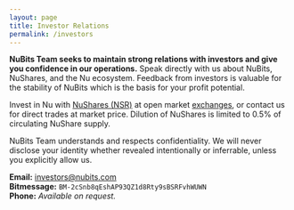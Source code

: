 ```yaml
---
layout: page
title: Investor Relations
permalink: /investors
---
```

**NuBits Team seeks to maintain strong relations with investors and give you confidence in our operations.** Speak directly with us about NuBits, NuShares, and the Nu ecosystem. Feedback from investors is valuable for the stability of NuBits which is the basis for your profit potential.

Invest in Nu with [NuShares (NSR)](https://nubits.com/nushares) at open market [exchanges](https://nubits.com/exchanges), or contact us for direct trades at market price. Dilution of NuShares is limited to 0.5% of circulating NuShare supply.

NuBits Team understands and respects confidentiality. We will never disclose your identity whether revealed intentionally or inferrable, unless you explicitly allow us.

**Email:** [investors@nubits.com](mailto:investors@nubits.com)  
**Bitmessage:** `BM-2cSnb8qEshAP93QZ1d8Rty9sBSRFvhWUWN`  
**Phone:** *Available on request.*  

<br>
